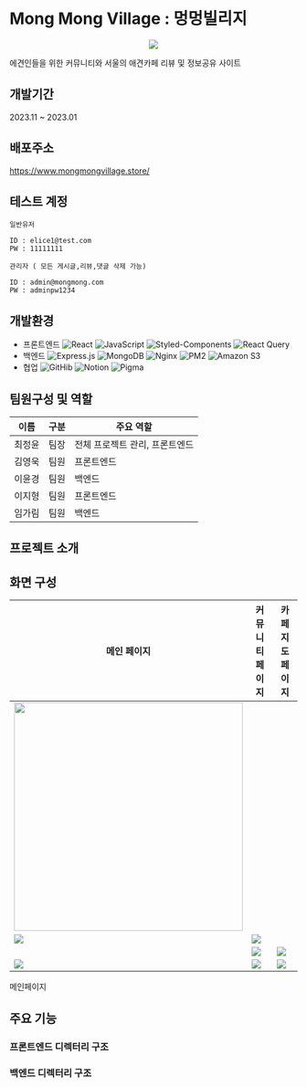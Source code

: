 <h1>Mong Mong Village : 멍멍빌리지</h1>
<div align="center">
  <a href="https://hits.seeyoufarm.com"><img src="https://hits.seeyoufarm.com/api/count/incr/badge.svg?url=https%3A%2F%2Fgithub.com%2Felice-final-team6&count_bg=%23FFD100&title_bg=%23555555&icon=datadog.svg&icon_color=%23FFD100&title=hits&edge_flat=false"/></a>
</div>

에견인들을 위한 커뮤니티와 서울의 애견카페 리뷰 및 정보공유 사이트<br/>

## 개발기간 
2023.11 ~ 2023.01

## 배포주소
https://www.mongmongvillage.store/

## 테스트 계정
```
일반유저

ID : elice1@test.com
PW : 11111111

관리자 ( 모든 게시글,리뷰,댓글 삭제 가능)

ID : admin@mongmong.com
PW : adminpw1234

```

## 개발환경
- 프론트엔드 
![React](https://img.shields.io/badge/-React-61DAFB?style=flat-square&logo=React&logoColor=white) <img src="https://img.shields.io/badge/-JavaScript-F7DF1E?style=flat-square&logo=javascript&logoColor=black" alt="JavaScript"/> <img src="https://img.shields.io/badge/-styled_components-DB7093?style=flat-square&logo=styled-components&logoColor=white" alt="Styled-Components"/> <img src="https://img.shields.io/badge/-React_Query-FF4154?style=flat-square&logo=react-query&logoColor=white" alt="React Query"/>
- 백엔드
<img src="https://img.shields.io/badge/-Express.js-000000?style=flat-square&logo=express&logoColor=white" alt="Express.js"/> <img src="https://img.shields.io/badge/-MongoDB-47A248?style=flat-square&logo=mongodb&logoColor=white" alt="MongoDB"/> <img src="https://img.shields.io/badge/-Nginx-009639?style=flat-square&logo=nginx&logoColor=white" alt="Nginx"/> <img src="https://img.shields.io/badge/-PM2-2B037A?style=flat-square&logo=pm2&logoColor=white" alt="PM2"/> <img src="https://img.shields.io/badge/-Amazon_S3-569A31?style=flat-square&logo=amazon-s3&logoColor=white" alt="Amazon S3"/>
- 협업 
![GitHib](https://img.shields.io/badge/-GitHub-181717?style=flat-square&logo=GitHub&logoColor=white) ![Notion](https://img.shields.io/badge/-Notion-black?style=flat-square&logo=Notion&logoColor=white) ![Pigma](https://img.shields.io/badge/-Figma-F24E1E?style=flat-square&logo=Figma&logoColor=white)


## 팀원구성 및 역할
| 이름   | 구분              | 주요 역할     |
|--------|------------------|----------|
| 최정윤 | 팀장             | 전체 프로젝트 관리, 프론트엔드 |
| 김영욱 | 팀원    | 프론트엔드  |
| 이윤경 | 팀원           | 백엔드  |
| 이지형 | 팀원  |  프론트엔드        |
| 임가림 | 팀원  |  백엔드        |

## 프로젝트 소개


## 화면 구성
| 메인 페이지                           | 커뮤니티 페이지                         | 카페지도 페이지                         |
|---------------------------------------|------------------------------------------|------------------------------------------|
| <img src="https://github.com/elice-final-team6/.github/assets/33516975/b401b9e4-df96-403e-b62a-edea31c44d7b" width="400"/>
 | ![](https://example.com/community1.jpg)   | ![](https://example.com/cafemap1.jpg)     |
|  | ![](https://example.com/community2.jpg)   | ![](https://example.com/cafemap2.jpg)     |
| ![](https://example.com/mainpage3.jpg) | ![](https://example.com/community3.jpg)   | ![](https://example.com/cafemap3.jpg)     |

메인페이지


## 주요 기능

### 프론트엔드 디렉터리 구조 

### 백엔드 디렉터리 구조

